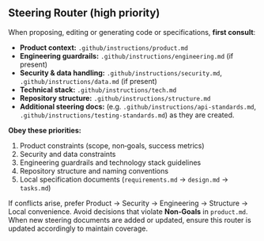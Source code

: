 ## Steering Router (high priority)

When proposing, editing or generating code or specifications, **first consult**:

- **Product context:** `.github/instructions/product.md`
- **Engineering guardrails:** `.github/instructions/engineering.md` (if present)
- **Security & data handling:** `.github/instructions/security.md`, `.github/instructions/data.md` (if present)
- **Technical stack:** `.github/instructions/tech.md`
- **Repository structure:** `.github/instructions/structure.md`
- **Additional steering docs:** (e.g. `.github/instructions/api-standards.md`, `.github/instructions/testing-standards.md`) as they are created.

**Obey these priorities:**
1. Product constraints (scope, non‑goals, success metrics)
2. Security and data constraints
3. Engineering guardrails and technology stack guidelines
4. Repository structure and naming conventions
5. Local specification documents (`requirements.md` → `design.md` → `tasks.md`)

If conflicts arise, prefer Product → Security → Engineering → Structure → Local convenience. Avoid decisions that violate **Non‑Goals** in `product.md`. When new steering documents are added or updated, ensure this router is updated accordingly to maintain coverage.